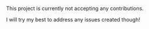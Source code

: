 This project is currently not accepting any contributions.

I will try my best to address any issues created though!
